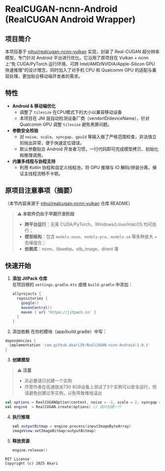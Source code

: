# RealCUGAN-ncnn-Android (RealCUGAN Android Wrapper)

## 项目简介
本项目基于 [nihui/realcugan-ncnn-vulkan](https://github.com/nihui/realcugan-ncnn-vulkan) 实现，封装了 Real-CUGAN 超分辨率模型，专门针对 Android 平台进行优化。它沿用了原项目在 Vulkan + ncnn 上“免 CUDA/PyTorch 运行环境、可跨 Intel/AMD/NVIDIA/Apple-Silicon GPU 快速推理”的设计理念，同时加入了对手机 CPU 和 Qualcomm GPU 的适配与兼容处理，更加贴合移动端开发者的需求。

## 特性
- **Android & 移动端优化**
  - 调整了 `tilesize` 在CPU模式下的大小以兼容移动设备
  - 本项目在 JNI 层自动检测设备厂商（vendorID/deviceName），针对 Qualcomm GPU 调整 `tilesize` 避免黑屏问题。
- **参数安全校验**
  - 对 `noise`、`scale`、`syncgap`、`gpuId` 等输入做了严格范围检查，非法值立刻抛出异常，便于快速定位错误。
  - 默认参数贴合 Android 开发者习惯，一行代码即可完成模型拷贝、初始化和推理调用。
- **内置多线程与协程支持**
  - 利用 Kotlin 协程和自定义线程池，将 GPU 推理与 IO 解码/拼装分离，保证主线程流畅不卡顿。

## 原项目注意事项（摘要）
（本节内容来源于 [nihui/realcugan-ncnn-vulkan](https://github.com/nihui/realcugan-ncnn-vulkan) 仓库 README）
> **⚠️ 本软件仍处于早期开发阶段**
>
> - **跨平台运行**：无需 CUDA/PyTorch，Windows/Linux/macOS 均可执行；  
> - **模型结构**：包含 `models-nose`、`models-pro`、`models-se` 等多种放大 + 去噪组合；  
> - **依赖库**：ncnn、libwebp、stb_image、dirent 等  

## 快速开始
1. **添加 JitPack 仓库**  
   在项目根的 `settings.gradle.kts` 或根 `build.gradle` 中添加：  
   ```groovy
   allprojects {
     repositories {
       google()
       mavenCentral()
       maven { url 'https://jitpack.io' }
     }
   }
   ```
2. 添加依赖
在你的模块（app/build.gradle）中写：
  ```groovy
  dependencies {
    implementation 'com.github.akari39:RealCUGAN-ncnn-Android:1.0.1'
  }
  ```
3. **创建模型**
  > **⚠️ 注意**
  > - 非必要请只创建一个实例
  > - 尽管作者在高通骁龙730 8GB设备上测试了3个实例可以安全运行，但请避免创建过多实例，以免导致堆栈溢出
  ```kotlin
  val options = RealCUGANOption(context, noise = -1, scale = 2, syncgap = 3, gpuId = 0)
  val engine  = RealCUGAN.create(options) // 请只创建一个
  ```
4. **执行推理**
   ```kotlin
   val outputBitmap = engine.process(inputImageByteArray)
   imageView.setImageBitmap(outputBitmap)
   ```
5. **释放资源**
   ```kotlin
   engine.release()
   ```

```
MIT License
Copyright (c) 2025 Akari
```
